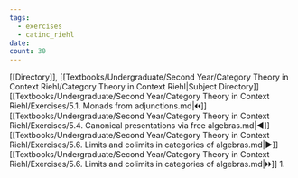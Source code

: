 ```yaml
---
tags:
  - exercises
  - catinc_riehl
date: 
count: 30
---
```

[[Directory]], [[Textbooks/Undergraduate/Second Year/Category Theory in Context Riehl/Category Theory in Context Riehl|Subject Directory]]
[[Textbooks/Undergraduate/Second Year/Category Theory in Context Riehl/Exercises/5.1. Monads from adjunctions.md|🞀🞀]] [[Textbooks/Undergraduate/Second Year/Category Theory in Context Riehl/Exercises/5.4. Canonical presentations via free algebras.md|◀]] [[Textbooks/Undergraduate/Second Year/Category Theory in Context Riehl/Exercises/5.6. Limits and colimits in categories of algebras.md|▶]] [[Textbooks/Undergraduate/Second Year/Category Theory in Context Riehl/Exercises/5.6. Limits and colimits in categories of algebras.md|🞂🞂]]
1. 